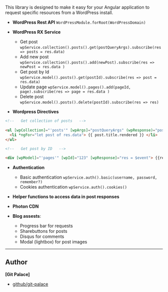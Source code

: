 This library is designed to make it easy for your Angular application to request specific resources from a WordPress install.

- **WordPress Rest API** `WordPressModule.forRoot(WordPressDomain)`

- **WordPress RX Service**

   - Get post `wpService.collection().posts().get(postQueryArgs).subscribe(res => posts = res.data)`
   - Add new post `wpService.collection().posts().add(newPost).subscribe(res => newPost = res.data )`
   - Get post by Id `wpService.model().posts().get(postId).subscribe(res => post = res.data)`
   - Update page `wpService.model().pages().add(pageId, page).subscribe(res => page = res.data )`
   - Delete post `wpService.model().posts().delete(postId).subscribe(res => res)`

- **Wordpress Directives**

```html
<!--   Get collection of posts   -->
 
<ul [wpCollection]="'posts'" [wpArgs]="postQueryArgs" (wpResponse)="posts = $event">
  <li *ngFor="let post of res.data"> {{ post.title.rendered }} </li>
</ul>
    
<!--   Get post by ID   -->

<div [wpModel]="'pages'" [wpId]="123" [wpResponse]="res = $event"> {{res?.data.title.rendered}} </div>
```
- **Authentication**

  - Basic authentication `wpService.auth().basic(username, password, remember?)`   
  - Cookies authentication `wpService.auth().cookies()`
  
- **Helper functions to access data in post responses**
- **Photon CDN**
 
- **Blog assests**:

  - Progress bar for requests 
  - Sharebuttons for posts 
  - Disqus for comments 
  - Modal (lightbox) for post images 
___

## Author

 **[Git Palace]**

 - [github/git-palace](https://github.com/git-palace)



